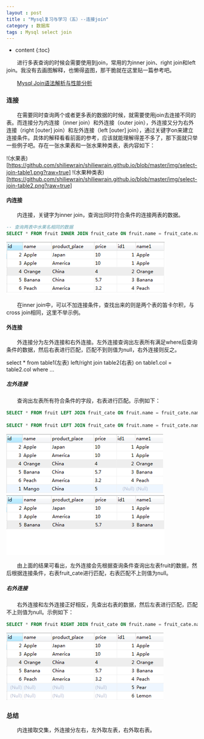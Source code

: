 ```yaml
---
layout : post
title : "Mysql复习与学习（五）--连接join"
category : 数据库
tags : Mysql select join
---
```

* content
{:toc}

　　进行多表查询的时候会需要使用到join，常用的为inner join、right join和left join。我没有去画图解释，也懒得盗图，那干脆就在这里贴一篇参考吧。

　　[Mysql Join语法解析与性能分析](http://www.cnblogs.com/BeginMan/p/3754322.html)




### 连接

　　在需要同时查询两个或者更多表的数据的时候，就需要使用join去连接不同的表。而连接分为内连接（inner join）和外连接（outer join），外连接又分为右外连接（right [outer] join）和左外连接（left [outer] join），通过关键字on来建立连接条件。具体的解释看看前面的参考，应该就能理解得差不多了，那下面就只举一些例子吧。存在一张水果表和一张水果种类表，表内容如下：

!(水果表)[https://github.com/shiliewrain/shiliewrain.github.io/blob/master/img/select-join-table1.png?raw=true]
!(水果种类表)[https://github.com/shiliewrain/shiliewrain.github.io/blob/master/img/select-join-table2.png?raw=true]

#### 内连接

　　内连接，关键字为inner join，查询出同时符合条件的连接两表的数据。

```sql
-- 查询两表中水果名相同的数据
SELECT * FROM fruit INNER JOIN fruit_cate ON fruit.name = fruit_cate.name;
```

![查询结果1](https://github.com/shiliewrain/shiliewrain.github.io/blob/master/img/select-join-result1.png?raw=true)

　　在inner join中，可以不加连接条件，查找出来的则是两个表的笛卡尔积，与cross join相同，这里不举示例。

#### 外连接

　　外连接分为左外连接和右外连接。左外连接查询出左表所有满足where后查询条件的数据，然后右表进行匹配，匹配不到则值为null，右外连接则反之。

select * from table1(左表) left/right join table2(右表) on table1.col = table2.col where ...

##### 左外连接

　　查询出左表所有符合条件的字段，右表进行匹配。示例如下：

```sql
SELECT * FROM fruit LEFT JOIN fruit_cate ON fruit.name = fruit_cate.name;

SELECT * FROM fruit LEFT JOIN fruit_cate ON fruit.name = fruit_cate.name WHERE price > 5;
```

![查询结果2](https://github.com/shiliewrain/shiliewrain.github.io/blob/master/img/select-join-result2.png?raw=true)
![查询结果3](https://github.com/shiliewrain/shiliewrain.github.io/blob/master/img/select-join-result3.png?raw=true)

　　由上面的结果可看出，左外连接会先根据查询条件查询出左表fruit的数据，然后根据连接条件，右表fruit_cate进行匹配，右表匹配不上则值为null。

##### 右外连接

　　右外连接和左外连接正好相反，先查出右表的数据，然后左表进行匹配，匹配不上则值为null。示例如下：

```sql
SELECT * FROM fruit RIGHT JOIN fruit_cate ON fruit.name = fruit_cate.name;
```

![查询结果4](https://github.com/shiliewrain/shiliewrain.github.io/blob/master/img/select-join-result4.png?raw=true)

### 总结

　　内连接取交集，外连接分左右，左外取左表，右外取右表。